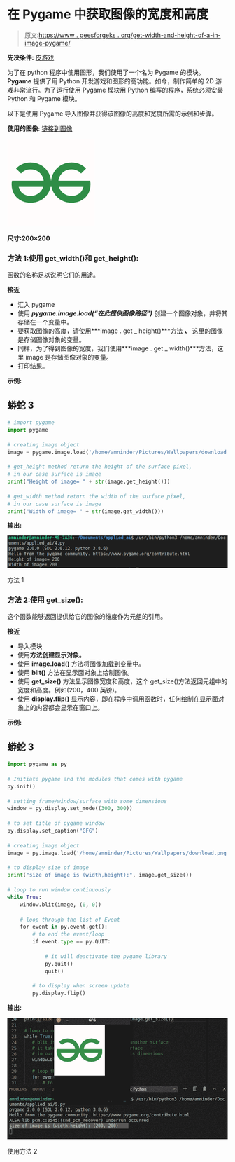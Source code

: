 # 在 Pygame 中获取图像的宽度和高度

> 原文:[https://www . geesforgeks . org/get-width-and-height-of-a-in-image-pygame/](https://www.geeksforgeeks.org/getting-width-and-height-of-an-image-in-pygame/)

**先决条件:** [皮游戏](https://www.geeksforgeeks.org/introduction-to-pygame/)

为了在 python 程序中使用图形，我们使用了一个名为 Pygame 的模块。 **Pygame** 提供了用 Python 开发游戏和图形的高功能。如今，制作简单的 2D 游戏非常流行。为了运行使用 Pygame 模块用 Python 编写的程序，系统必须安装 Python 和 Pygame 模块。

以下是使用 Pygame 导入图像并获得该图像的高度和宽度所需的示例和步骤。

**使用的图像:** [链接到图像](https://media.geeksforgeeks.org/wp-content/cdn-uploads/gfg_200x200-min.png)

![](img/9c12bd0074e9778f73f0307cf2620963.png)

**尺寸:200×200**

### 方法 1:使用 get_width()和 get_height():

函数的名称足以说明它们的用途。

**接近**

*   汇入 pygame
*   使用 ***pygame.image.load(“在此提供图像路径”)*** 创建一个图像对象，并将其存储在一个变量中。
*   要获取图像的高度，请使用***image . get _ height()***方法 ***、*** 这里的图像是存储图像对象的变量。
*   同样，为了得到图像的宽度，我们使用***image . get _ width()***方法，这里 image 是存储图像对象的变量。
*   打印结果。

**示例:**

## 蟒蛇 3

```py
# import pygame
import pygame

# creating image object
image = pygame.image.load('/home/amninder/Pictures/Wallpapers/download.png')

# get_height method return the height of the surface pixel,
# in our case surface is image
print("Height of image= " + str(image.get_height()))

# get_width method return the width of the surface pixel,
# in our case surface is image
print("Width of image= " + str(image.get_width()))
```

**输出:**

![](img/a36f1f6f23c0e2f1227cc0d347dc04d5.png)

方法 1

### 方法 2:使用 get_size():

这个函数能够返回提供给它的图像的维度作为元组的引用。

**接近**

*   导入模块
*   使用**方法创建显示对象。**
*   使用 **image.load()** 方法将图像加载到变量中。
*   使用 **blit()** 方法在显示面对象上绘制图像。
*   使用 **get_size()** 方法显示图像宽度和高度，这个 get_size()方法返回元组中的宽度和高度。例如(200，400 英镑)。
*   使用 **display.flip()** 显示内容，即在程序中调用函数时，任何绘制在显示面对象上的内容都会显示在窗口上。

**示例:**

## 蟒蛇 3

```py
import pygame as py

# Initiate pygame and the modules that comes with pygame
py.init()

# setting frame/window/surface with some dimensions
window = py.display.set_mode((300, 300))

# to set title of pygame window
py.display.set_caption("GFG")

# creating image object
image = py.image.load('/home/amninder/Pictures/Wallpapers/download.png')

# to display size of image
print("size of image is (width,height):", image.get_size())

# loop to run window continuously
while True:
    window.blit(image, (0, 0))

    # loop through the list of Event
    for event in py.event.get():
        # to end the event/loop
        if event.type == py.QUIT:

            # it will deactivate the pygame library
            py.quit()
            quit()

        # to display when screen update
        py.display.flip()
```

**输出:**

![](img/288502e2cf856e6b5484caeb3f20da2f.png)

使用方法 2